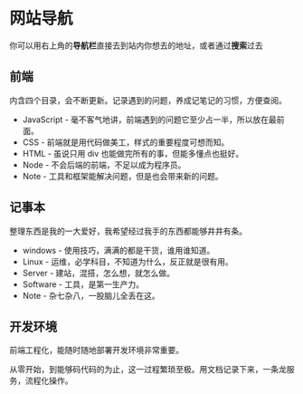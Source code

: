 # 网站导航

你可以用右上角的**导航栏**直接去到站内你想去的地址，或者通过**搜索**过去

## 前端

内含四个目录，会不断更新。记录遇到的问题，养成记笔记的习惯，方便查阅。

- JavaScript - 毫不客气地讲，前端遇到的问题它至少占一半，所以放在最前面。
- CSS - 前端就是用代码做美工，样式的重要程度可想而知。
- HTML - 虽说只用 div 也能做完所有的事，但能多懂点也挺好。
- Node - 不会后端的前端，不足以成为程序员。
- Note - 工具和框架能解决问题，但是也会带来新的问题。

## 记事本

整理东西是我的一大爱好，我希望经过我手的东西都能够井井有条。

- windows - 使用技巧，满满的都是干货，谁用谁知道。
- Linux - 运维，必学科目，不知道为什么，反正就是很有用。
- Server - 建站，混搭，怎么想，就怎么做。
- Software - 工具，是第一生产力。
- Note - 杂七杂八，一股脑儿全丢在这。

## 开发环境

前端工程化，能随时随地部署开发环境非常重要。

从零开始，到能够码代码的为止，这一过程繁琐至极。用文档记录下来，一条龙服务，流程化操作。